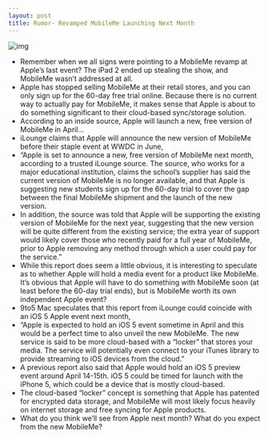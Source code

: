 ```yaml
---
layout: post
title: Rumor- Revamped MobileMe Launching Next Month
---
```

![img](http://media.idownloadblog.com/wp-content/uploads/2011/03/MobileMe-Box-e1300565012837.jpeg)
* Remember when we all signs were pointing to a MobileMe revamp at Apple’s last event? The iPad 2 ended up stealing the show, and MobileMe wasn’t addressed at all.
* Apple has stopped selling MobileMe at their retail stores, and you can only sign up for the 60-day free trial online. Because there is no current way to actually pay for MobileMe, it makes sense that Apple is about to do something significant to their cloud-based sync/storage solution.
* According to an inside source, Apple will launch a new, free version of MobileMe in April…
* iLounge claims that Apple will announce the new version of MobileMe before their staple event at WWDC in June,
* “Apple is set to announce a new, free version of MobileMe next month, according to a trusted iLounge source. The source, who works for a major educational institution, claims the school’s supplier has said the current version of MobileMe is no longer available, and that Apple is suggesting new students sign up for the 60-day trial to cover the gap between the final MobileMe shipment and the launch of the new version.
* In addition, the source was told that Apple will be supporting the existing version of MobileMe for the next year, suggesting that the new version will be quite different from the existing service; the extra year of support would likely cover those who recently paid for a full year of MobileMe, prior to Apple removing any method through which a user could pay for the service.”
* While this report does seem a little obvious, it is interesting to speculate as to whether Apple will hold a media event for a product like MobileMe. It’s obvious that Apple will have to do something with MobileMe soon (at least before the 60-day trial ends), but is MobileMe worth its own independent Apple event?
* 9to5 Mac speculates that this report from iLounge could coincide with an iOS 5 Apple event next month,
* “Apple is expected to hold an iOS 5 event sometime in April and this would be a perfect time to also unveil the new MobileMe. The new service is said to be more cloud-based with a “locker” that stores your media. The service will potentially even connect to your iTunes library to provide streaming to iOS devices from the cloud.”
* A previous report also said that Apple would hold an iOS 5 preview event around April 14-15th. iOS 5 could be timed for launch with the iPhone 5, which could be a device that is mostly cloud-based.
* The cloud-based “locker” concept is something that Apple has patented for encrypted data storage, and MobileMe will most likely focus heavily on internet storage and free syncing for Apple products.
* What do you think we’ll see from Apple next month? What do you expect from the new MobileMe?


